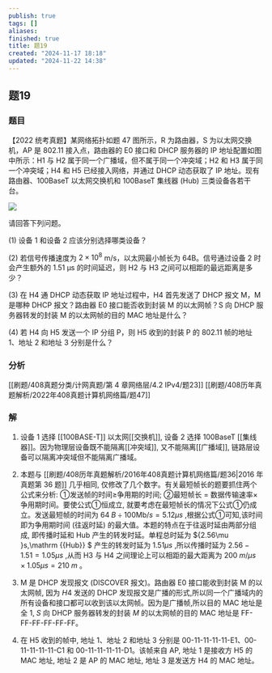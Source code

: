 ```yaml
---
publish: true
tags: []
aliases: 
finished: true
title: 题19
created: "2024-11-17 18:18"
updated: "2024-11-22 14:38"
---
```

## 题19
### 题目
【2022 统考真题】某网络拓扑如题 47 图所示，R 为路由器，S 为以太网交换机，AP 是 802.11 接入点，路由器的 E0 接口和 DHCP 服务器的 IP 地址配置如图中所示：H1 与 H2 属于同一个广播域，但不属于同一个冲突域；H2 和 H3 属于同一个冲突域；H4 和 H5 已经接入网络，并通过 DHCP 动态获取了 IP 地址。现有路由器、100BaseT 以太网交换机和 100BaseT 集线器 (Hub) 三类设备各若干台。

![](https://img.hwenyi.live/202411222236698.webp)

请回答下列问题。

(1) 设备 1 和设备 2 应该分别选择哪类设备？

(2) 若信号传播速度为 $2\times10^8$ m/s，以太网最小帧长为 64B。信号通过设备 2 时会产生额外的 1.51 μs 的时间延迟，则 H2 与 H3 之间可以相距的最远距离是多少？

(3) 在 H4 通 DHCP 动态获取 IP 地址过程中，H4 首先发送了 DHCP 报文 M，M 是哪种 DHCP 报文？路由器 E0 接口能否收到封装 M 的以太网帧？S 向 DHCP 服务器转发的封装 M 的以太网帧的目的 MAC 地址是什么？

(4) 若 H4 向 H5 发送一个 IP 分组 P，则 H5 收到的封装 P 的 802.11 帧的地址 1、地址 2 和地址 3 分别是什么？
### 分析
[[刷题/408真题分类/计网真题/第 4 章网络层/4.2 IPv4/题23]]
[[刷题/408历年真题解析/2022年408真题计算机网络篇/题47]]
### 解
1) 设备 1 选择 [[100BASE-T]] 以太网[[交换机]], 设备 2 选择 100BaseT [[集线器]]。因为物理层设备既不能隔离[[冲突域]], 又不能隔离[[广播域]], 链路层设备可以隔离冲突域但不能隔离广播域。

2) 本题与 [[刷题/408历年真题解析/2016年408真题计算机网络篇/题36|2016 年真题第 36 题]] 几乎相同, 仅修改了几个数字。有关最短帧长的题要抓住两个公式来分析: ①发送帧的时间≥争用期的时间; ②最短帧长 = 数据传输速率×争用期时间。要使公式①恒成立, 就要考虑在最短帧长的情况下公式①仍成立。发送最短帧的时间为 ${64}\;B \div  {100}\mathrm {{Mb}} /s = {5.12\mu }s$ ,根据公式①可知,该时间即为争用期时间 (往返时延) 的最大值。本题的特点在于往返时延由两部分组成, 即传播时延和 Hub 产生的转发时延。单程总时延为 ${2.56\mu }s,\mathrm {{Hub}} $ 产生的转发时延为 ${1.51\mu }s$ ,所以传播时延为 ${2.56} - {1.51} = {1.05\mu }s$ ,从而  H3 与 H4 之间理论上可以相距的最大距离为 ${200}\;m/\mu s \times  {1.05\mu }s = {210}\;m$ 。

3) M 是 DHCP 发现报文 (DISCOVER 报文)。路由器 E0 接口能收到封装 M 的以太网帧,  因为 $H4$ 发送的 DHCP 发现报文是广播的形式,所以同一个广播域内的所有设备和接口都可以收到该以太网帧。因为是广播帧,所以目的 MAC 地址是全 $1,\;S$ 向 DHCP 服务器转发的封装 $M$ 的以太网帧的目的 $\mathrm {{MAC}}$ 地址是 FF-FF-FF-FF-FF-FF。

4) 在 H5 收到的帧中, 地址 1、地址 2 和地址 3 分别是 00-11-11-11-11-E1、00-11-11-11-11-C1  和 00-11-11-11-11-D1。该帧来自 AP, 地址 1 是接收方 H5 的 MAC 地址, 地址 2 是 AP  的 MAC 地址, 地址 3 是发送方 H4 的 MAC 地址。